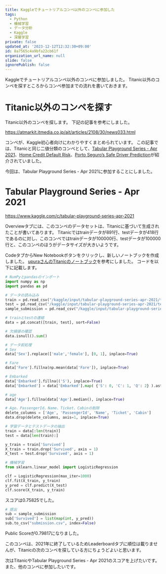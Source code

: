 ```yaml
---
title: Kaggleでチュートリアルコンペ以外のコンペに参加した
tags:
  - Python
  - 機械学習
  - データ分析
  - Kaggle
  - 深層学習
private: false
updated_at: '2023-12-12T12:32:30+09:00'
id: 8a7565c4a9bfa22cb61f
organization_url_name: null
slide: false
ignorePublish: false
---
```

Kaggleでチュートリアルコンペ以外のコンペに参加しました。
Titanic以外のコンペを探すところからコンペ参加までの流れを書いておきます。

# Titanic以外のコンペを探す
Titanic以外のコンペを探します。
下記の記事を参考にしました。

https://atmarkit.itmedia.co.jp/ait/articles/2108/30/news033.html

コンペが、Kaggle初心者向けにわかりやすくまとめられています。
この記事では、Titanicと同じ二値分類のコンペとして、[Tabular Playground Series - Apr 2021](https://www.kaggle.com/c/tabular-playground-series-apr-2021)、[Home Credit Default Risk](https://www.kaggle.com/c/home-credit-default-risk)、[Porto Seguro’s Safe Driver Prediction](https://www.kaggle.com/c/porto-seguro-safe-driver-prediction)が紹介されていました。

今回は、Tabular Playground Series - Apr 2021に参加することにしました。

# Tabular Playground Series - Apr 2021

https://www.kaggle.com/c/tabular-playground-series-apr-2021

Overviewタブには、このコンペのデータセットは、Titanicに基づいて生成されたことが書いてあります。
Titanicではtrainデータが891行、testデータが418行であるのに対し、このコンペではtrainデータが100000行、testデータが100000行と、このコンペのほうがデータサイズが大きいようです。

CodeタブからNew Notebookボタンをクリックし、新しいノートブックを作成しました。
[upuraさんのTitanicのノートブック](https://www.kaggle.com/code/sishihara/upura-kaggle-tutorial-01-first-submission/notebook)を参考にしました。
コードを以下に記載します。

```Python
# NumPyとpandasのインポート
import numpy as np
import pandas as pd
```
```Python
# データの読み込み
train = pd.read_csv("/kaggle/input/tabular-playground-series-apr-2021/train.csv")
test = pd.read_csv("/kaggle/input/tabular-playground-series-apr-2021/test.csv")
sample_submission = pd.read_csv("/kaggle/input/tabular-playground-series-apr-2021/sample_submission.csv")
```
```Python
# trainとtestの連結
data = pd.concat([train, test], sort=False)
```
```Python
# 欠損値の確認
data.isnull().sum()
```
```Python
# データ前処理
# Sex
data['Sex'].replace(['male','female'], [0, 1], inplace=True)

# Fare
data['Fare'].fillna(np.mean(data['Fare']), inplace=True)

# Embarked
data['Embarked'].fillna(('S'), inplace=True)
data['Embarked'] = data['Embarked'].map( {'S': 0, 'C': 1, 'Q': 2} ).astype(int)

# age
data['Age'].fillna(data['Age'].median(), inplace=True)

# Age、PassengerId、Name、Ticket、Cabinの削除
delete_columns = ['Age', 'PassengerId', 'Name', 'Ticket', 'Cabin']
data.drop(delete_columns, axis=1, inplace=True)
```
```Python
# 学習データとテストデータの抽出
train = data[:len(train)]
test = data[len(train):]

y_train = train['Survived']
X_train = train.drop('Survived', axis = 1)
X_test = test.drop('Survived', axis = 1)
```
```Python
# 機械学習
from sklearn.linear_model import LogisticRegression

clf = LogisticRegression(max_iter=1000)
clf.fit(X_train, y_train)
y_pred = clf.predict(X_test)
clf.score(X_train, y_train)
```
スコアは0.75825でした。
```Python
# 提出
sub = sample_submission
sub['Survived'] = list(map(int, y_pred))
sub.to_csv("submission.csv", index=False)
```

Public Scoreが0.79817になりました。

このコンペは、2021年に終了しているためLeaderboardタブに順位は載りませんが、Titanicの次のコンペを探している方にちょうどよいと思います。

次はTitanicやTabular Playground Series - Apr 2021のスコアを上げたいです。
また、他のコンペに参加したいです。
